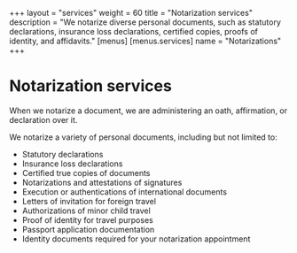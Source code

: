 +++
layout = "services"
weight = 60
title = "Notarization services"
description = "We notarize diverse personal documents, such as statutory declarations, insurance loss declarations, certified copies, proofs of identity, and affidavits."
[menus]
  [menus.services]
    name = "Notarizations"
+++

# Notarization services

When we notarize a document, we are administering an oath, affirmation, or declaration over it.

We notarize a variety of personal documents, including but not limited to:

- Statutory declarations
- Insurance loss declarations
- Certified true copies of documents
- Notarizations and attestations of signatures
- Execution or authentications of international documents
- Letters of invitation for foreign travel
- Authorizations of minor child travel
- Proof of identity for travel purposes
- Passport application documentation
- Identity documents required for your notarization appointment
